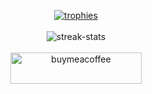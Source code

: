 <p align="center">
  <a href="https://github.com/ryo-ma/github-profile-trophy">
    <img src="https://github-profile-trophy.vercel.app/?username=fkodom&theme=onedark&column=4&row=1&" alt="trophies" />
  </a>
  <br><br>
  <img align="center" src="https://github-readme-streak-stats.herokuapp.com/?user=fkodom&theme=onedark" alt="streak-stats" />
  <br><br>
  <a href="https://www.buymeacoffee.com/fkodom">
    <img align="center" src="https://cdn.buymeacoffee.com/buttons/v2/default-yellow.png" height="50" width="210" alt="buymeacoffee" />
  </a>
</p>
